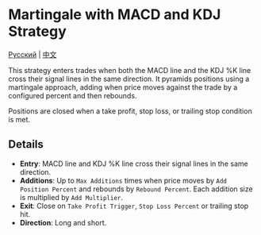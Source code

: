 # Martingale with MACD and KDJ Strategy
[Русский](README_ru.md) | [中文](README_cn.md)

This strategy enters trades when both the MACD line and the KDJ %K line cross their signal lines in the same direction. It pyramids positions using a martingale approach, adding when price moves against the trade by a configured percent and then rebounds.

Positions are closed when a take profit, stop loss, or trailing stop condition is met.

## Details

- **Entry**: MACD line and KDJ %K line cross their signal lines in the same direction.
- **Additions**: Up to `Max Additions` times when price moves by `Add Position Percent` and rebounds by `Rebound Percent`. Each addition size is multiplied by `Add Multiplier`.
- **Exit**: Close on `Take Profit Trigger`, `Stop Loss Percent` or trailing stop hit.
- **Direction**: Long and short.

